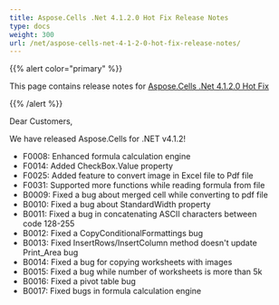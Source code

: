 ```yaml
---
title: Aspose.Cells .Net 4.1.2.0 Hot Fix Release Notes
type: docs
weight: 300
url: /net/aspose-cells-net-4-1-2-0-hot-fix-release-notes/
---
```


{{% alert color="primary" %}} 

This page contains release notes for [Aspose.Cells .Net 4.1.2.0 Hot Fix](https://downloads.aspose.com/cells/net/new-releases/aspose.cells-.net-4.1.2.0-hot-fix/)

{{% /alert %}} 

Dear Customers, 

We have released Aspose.Cells for .NET v4.1.2! 

- F0008: Enhanced formula calculation engine
- F0014: Added CheckBox.Value property
- F0025: Added feature to convert image in Excel file to Pdf file
- F0031: Supported more functions while reading formula from file
- B0009: Fixed a bug about merged cell while converting to pdf file
- B0010: Fixed a bug about StandardWidth property
- B0011: Fixed a bug in concatenating ASCII characters between code 128-255
- B0012: Fixed a CopyConditionalFormattings bug
- B0013: Fixed InsertRows/InsertColumn method doesn't update Print_Area bug
- B0014: Fixed a bug for copying worksheets with images
- B0015: Fixed a bug while number of worksheets is more than 5k
- B0016: Fixed a pivot table bug
- B0017: Fixed bugs in formula calculation engine
